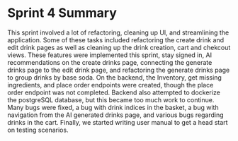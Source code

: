 # Sprint 4 Summary

This sprint involved a lot of refactoring, cleaning up UI, and streamlining the application. 
Some of these tasks included refactoring the create drink and edit drink pages as well as cleaning up the drink creation, cart and chekcout views.
These features were implemented this sprint, stay signed in, AI recommendations on the create drinks page, connecting the generate drinks page to the edit drink page, and refactoring the generate drinks page to group drinks by base soda.
On the backend, the Inventory, get missing ingredients, and place order endpoints were created, though the place order endpoint was not completed. Backend also attempted to dockerize the postgreSQL database, but this became too much work to continue.
Many bugs were fixed, a bug with drink indices in the basket, a bug with navigation from the AI generated drinks page, and various bugs regarding drinks in the cart.
Finally, we started writing user manual to get a head start on testing scenarios.
